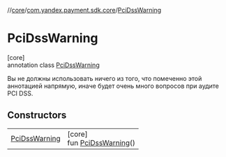 //[core](../../../index.md)/[com.yandex.payment.sdk.core](../index.md)/[PciDssWarning](index.md)

# PciDssWarning

[core]\
annotation class [PciDssWarning](index.md)

Вы не должны использовать ничего из того, что помеченно этой аннотацией напрямую, иначе будет очень много вопросов при аудите PCI DSS.

## Constructors

| | |
|---|---|
| [PciDssWarning](-pci-dss-warning.md) | [core]<br>fun [PciDssWarning](-pci-dss-warning.md)() |
